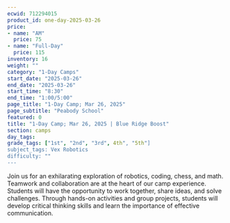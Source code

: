 ```yaml
---
ecwid: 712294015
product_id: one-day-2025-03-26
price:
- name: "AM"
  price: 75
- name: "Full-Day"
  price: 115
inventory: 16
weight: ""
category: "1-Day Camps"
start_date: "2025-03-26"
end_date: "2025-03-26"
start_time: "8:30"
end_time: "1:00/5:00"
page_title: "1-Day Camp; Mar 26, 2025"
page_subtitle: "Peabody School"
featured: 0
title: "1-Day Camp; Mar 26, 2025 | Blue Ridge Boost"
section: camps
day_tags: 
grade_tags: ["1st", "2nd", "3rd", 4th", "5th"]
subject_tags: Vex Robotics
difficulty: ""
---
```

Join us for an exhilarating exploration of robotics, coding, chess, and math. Teamwork and collaboration are at the heart of our camp experience. Students will have the opportunity to work together, share ideas, and solve challenges. Through hands-on activities and group projects, students will develop critical thinking skills and learn the importance of effective communication.
